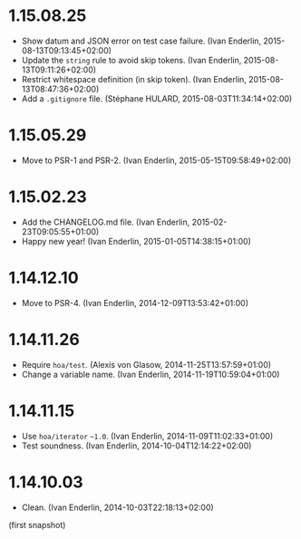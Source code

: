 # 1.15.08.25

  * Show datum and JSON error on test case failure. (Ivan Enderlin, 2015-08-13T09:13:45+02:00)
  * Update the `string` rule to avoid skip tokens. (Ivan Enderlin, 2015-08-13T09:11:26+02:00)
  * Restrict whitespace definition (in skip token). (Ivan Enderlin, 2015-08-13T08:47:36+02:00)
  * Add a `.gitignore` file. (Stéphane HULARD, 2015-08-03T11:34:14+02:00)

# 1.15.05.29

  * Move to PSR-1 and PSR-2. (Ivan Enderlin, 2015-05-15T09:58:49+02:00)

# 1.15.02.23

  * Add the CHANGELOG.md file. (Ivan Enderlin, 2015-02-23T09:05:55+01:00)
  * Happy new year! (Ivan Enderlin, 2015-01-05T14:38:15+01:00)

# 1.14.12.10

  * Move to PSR-4. (Ivan Enderlin, 2014-12-09T13:53:42+01:00)

# 1.14.11.26

  * Require `hoa/test`. (Alexis von Glasow, 2014-11-25T13:57:59+01:00)
  * Change a variable name. (Ivan Enderlin, 2014-11-19T10:59:04+01:00)

# 1.14.11.15

  * Use `hoa/iterator` `~1.0`. (Ivan Enderlin, 2014-11-09T11:02:33+01:00)
  * Test soundness. (Ivan Enderlin, 2014-10-04T12:14:22+02:00)

# 1.14.10.03

  * Clean. (Ivan Enderlin, 2014-10-03T22:18:13+02:00)

(first snapshot)
